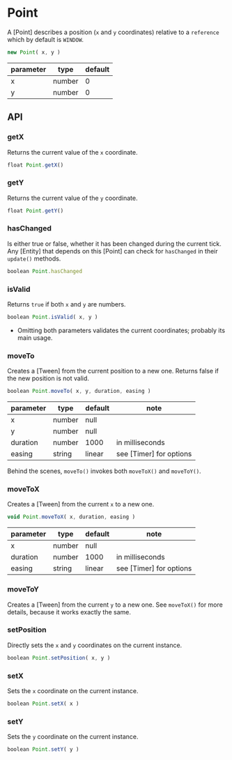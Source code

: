 # Point
A [Point] describes a position (`x` and `y` coordinates) relative to a `reference` which by default is `WINDOW`.

```js
new Point( x, y )
```

| parameter | type | default
| --------- | ---- | -------
| x | number | 0
| y | number | 0

## API

### getX
Returns the current value of the `x` coordinate.
```js
float Point.getX()
```

### getY
Returns the current value of the `y` coordinate.
```js
float Point.getY()
```

### hasChanged
Is either true or false, whether it has been changed during the current tick. Any [Entity] that depends on this [Point] can check for `hasChanged` in their `update()` methods.
```js
boolean Point.hasChanged
```

### isValid
Returns `true` if both `x` and `y` are numbers.
```js
boolean Point.isValid( x, y )
```
- Omitting both parameters validates the current coordinates; probably its main usage.

### moveTo
Creates a [Tween] from the current position to a new one. Returns false if the new position is not valid.
```js
boolean Point.moveTo( x, y, duration, easing )
```

| parameter | type | default | note
| --------- | ---- | ------- | ----
| x | number | null
| y | number | null
| duration | number | 1000 | in milliseconds
| easing | string | linear | see [Timer] for options

Behind the scenes, `moveTo()` invokes both `moveToX()` and `moveToY()`.

### moveToX
Creates a [Tween] from the current `x` to a new one.
```js
void Point.moveToX( x, duration, easing )
```
| parameter | type | default | note
| --------- | ---- | ------- | ----
| x | number | null
| duration | number | 1000 | in milliseconds
| easing | string | linear | see [Timer] for options

### moveToY
Creates a [Tween] from the current `y` to a new one. See `moveToX()` for more details, because it works exactly the same.

### setPosition
Directly sets the `x` and `y` coordinates on the current instance.
```js
boolean Point.setPosition( x, y )
```

### setX
Sets the `x` coordinate on the current instance.
```js
boolean Point.setX( x )
```

### setY
Sets the `y` coordinate on the current instance.
```js
boolean Point.setY( y )
```
